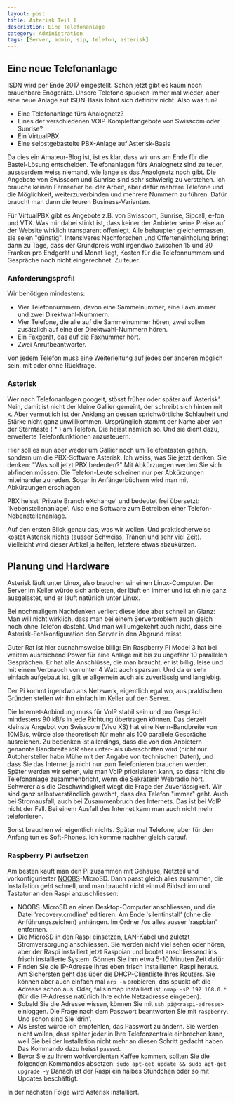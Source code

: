 ```yaml
---
layout: post
title: Asterisk Teil 1
description: Eine Telefonanlage
category: Administration
tags: [Server, admin, sip, telefon, asterisk]
---
```

## Eine neue Telefonanlage

ISDN wird per Ende 2017 eingestellt. Schon jetzt gibt es kaum noch brauchbare Endgeräte. Unsere Telefone spucken immer mal wieder, aber eine neue Anlage auf ISDN-Basis
lohnt sich definitiv nicht. Also was tun?

 * Eine Telefonanlage fürs Analognetz?
 * Eines der verschiedenen VOIP-Komplettangebote von Swisscom oder Sunrise?
 * Ein VirtualPBX
 * Eine selbstgebastelte PBX-Anlage auf Asterisk-Basis

Da dies ein Amateur-Blog ist, ist es klar, dass wir uns am Ende für die Bastel-Lösung entscheiden. Telefonanlagen fürs Analognetz sind zu teuer, aussserdem weiss
niemand, wie lange es das Anaolgnetz noch gibt. Die Angebote von Swisscom und Sunrise sind sehr schwierig zu verstehen. Ich brauche keinen Fernseher bei der Arbeit, aber dafür mehrere Telefone
und die Möglichkeit, weiterzuverbinden und mehrere Nummern zu führen. Dafür braucht man dann die teuren Business-Varianten.

Für VirtualPBX gibt es Angebote z.B. von Swisscom, Sunrise, Sipcall, e-fon und VTX. Was mir dabei stinkt ist, dass keiner der Anbieter seine Preise auf der Website wirklich transparent offenlegt.
Alle behaupten gleichermassen, sie seien "günstig". Intensiveres Nachforschen und Offerteneinholung bringt dann zu Tage, dass der Grundpreis wohl irgendwo zwischen 15 und 30 Franken pro Endgerät
und Monat liegt, Kosten für die Telefonnummern und Gespräche noch nicht eingerechnet. Zu teuer.



### Anforderungsprofil

Wir benötigen mindestens:

 * Vier Telefonnummern, davon eine Sammelnummer, eine Faxnummer und zwei Direktwahl-Nummern.
 * Vier Telefone, die alle auf die Sammelnummer hören, zwei sollen zusätzlich auf eine der Direktwahl-Nummern hören.
 * Ein Faxgerät, das auf die Faxnummer hört.
 * Zwei Anrufbeantworter.

Von jedem Telefon muss eine Weiterleitung auf jedes der anderen möglich sein, mit oder ohne Rückfrage.


### Asterisk

 Wer nach Telefonanlagen googelt, stösst früher oder später auf 'Asterisk'. Nein, damit ist nicht der kleine Gallier gemeint, der schreibt sich hinten mit x. Aber vermutlich ist der Anklang an dessen sprichwörtliche Schlauheit und Stärke nicht ganz unwillkommen. Ursprünglich stammt der Name aber von der Sterntaste ( * ) am Telefon. Die heisst nämlich so. Und sie dient dazu, erweiterte Telefonfunktionen anzusteuern.

 Hier soll es nun aber weder um Gallier noch um Telefontasten gehen, sondern um die PBX-Software Asterisk.
 Ich weiss, was Sie jetzt denken. Sie denken: "Was soll jetzt PBX  bedeuten?"
 Mit Abkürzungen werden Sie sich abfinden müssen. Die Telefon-Leute scheinen nur per Abkürzungen miteinander zu reden. Sogar in Anfängerbüchern wird man mit Abkürzungen erschlagen.

PBX heisst 'Private Branch eXchange' und bedeutet frei übersetzt: 'Nebenstellenanlage'. Also eine Software zum Betreiben einer Telefon-Nebenstellenanlage.

Auf den ersten Blick genau das, was wir wollen. Und praktischerweise kostet Asterisk nichts (ausser Schweiss, Tränen und sehr viel Zeit).
Vielleicht wird dieser Artikel ja helfen, letztere etwas abzukürzen.

## Planung und Hardware

Asterisk läuft unter Linux, also brauchen wir einen Linux-Computer. Der Server im Keller würde sich anbieten, der läuft eh immer und ist eh nie ganz ausgelastet, und er läuft natürlich unter Linux.

Bei nochmaligem Nachdenken verliert diese Idee aber schnell an Glanz: Man will nicht wirklich, dass man bei einem Serverproblem auch gleich noch ohne Telefon dasteht. Und man will umgekehrt auch nicht, dass eine Asterisk-Fehlkonfiguration den Server in den Abgrund reisst.

Guter Rat ist hier ausnahmsweise billig: Ein Raspberry Pi Model 3 hat bei weitem ausreichend Power für eine Anlage mit bis zu ungefähr 10 parallelen Gesprächen. Er hat alle Anschlüsse, die man braucht, er ist billig, leise und mit einem Verbrauch von unter 4 Watt auch sparsam. Und da er sehr einfach aufgebaut ist, gilt er allgemein auch als zuverlässig und langlebig.

Der Pi kommt irgendwo ans Netzwerk, eigentlich egal wo, aus praktischen Gründen stellen wir ihn einfach im Keller auf den Server.

Die Internet-Anbindung muss für VoIP stabil sein und pro Gespräch mindestens 90 kB/s in jede Richtung übertragen können.
Das derzeit kleinste Angebot von Swisscom (Vivo XS) hat eine Nenn-Bandbreite von 10MB/s, würde also theoretisch für mehr als 100 parallele Gespräche ausreichen. Zu bedenken ist allerdings, dass die von den Anbietern genannte Bandbreite idR eher unter- als überschritten wird (nicht nur Autohersteller habn Mühe mit der Angabe von technischen Daten), und dass Sie das Internet ja nicht nur zum Telefonieren brauchen werden. Später werden wir sehen, wie man VoIP priorisieren kann, so dass nicht die Telefonanlage zusammenbricht, wenn die Sekräterin Webradio hört.
Schwerer als die Geschwindigkeit wiegt die Frage der Zuverlässigkeit. Wir sind ganz selbstverständlich gewohnt, dass das Telefon "immer" geht. Auch bei Stromausfall, auch bei Zusammenbruch des Internets. Das ist bei VoIP nicht der Fall. Bei einem Ausfall des Internet kann man auch nicht mehr telefonieren.

Sonst brauchen wir eigentlich nichts. Später mal Telefone, aber für den Anfang tun es Soft-Phones. Ich komme nachher gleich darauf.

### Raspberry Pi aufsetzen

Am besten kauft man den Pi zusammen mit Gehäuse, Netzteil und vorkonfigurierter <abbr title="New Out Of the Box Software">NOOBS</abbr>-MicroSD. Dann passt gleich alles zusammen, die Installation geht schnell, und man braucht nicht einmal Bildschirm und Tastatur an den Raspi anzuschliessen:

 * NOOBS-MicroSD an einen Desktop-Computer anschliessen, und die Datei 'recovery.cmdline' editieren: Am Ende 'silentinstall' (ohne die Anführungszeichen) anhängen. Im Ordner /os alles ausser 'raspbian' entfernen.
 * Die MicroSD in den Raspi einsetzen, LAN-Kabel und zuletzt Stromversorgung anschliessen. Sie werden nicht viel sehen oder hören, aber der Raspi installiert jetzt Raspbian und bootet anschliessend ins frisch installierte System. Gönnen Sie ihm etwa 5-10 Minuten Zeit dafür.
 * Finden Sie die IP-Adresse Ihres eben frisch installierten Raspi heraus. Am Sichersten geht das über die DHCP-Clientliste Ihres Routers. Sie können aber auch einfach mal `arp -a` probieren, das spuckt oft die Adresse schon aus. Oder, falls nmap installiert ist, `nmap -sP 192.168.0.*` (für die IP-Adresse natürlich Ihre echte Netzadresse eingeben).
 * Sobald Sie die Adresse wissen, können Sie mit `ssh pi@<raspi-adresse>` einloggen. Die Frage nach dem Passwort beantworten Sie mit `raspberry`. Und schon sind Sie 'drin'.
 * Als Erstes würde ich empfehlen, das Passwort zu ändern. Sie werden nicht wollen, dass später jeder in Ihre Telefonzentrale einbrechen kann, weil Sie bei der Installation nicht mehr an diesen Schritt gedacht haben. Das Kommando dazu heisst `passwd`.
 * Bevor Sie zu Ihrem wohlverdienten Kaffee kommen, sollten Sie die folgenden Kommandos absetzen: `sudo apt-get update && sudo apt-get upgrade -y` Danach ist der Raspi ein halbes Stündchen oder so mit Updates beschäftigt.

 In der nächsten Folge wird Asterisk installiert.
